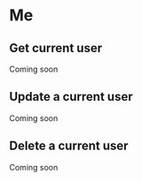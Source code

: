 # Me

## Get current user

<aside class="notice">
  Coming soon
</aside>

## Update a current user

<aside class="notice">
  Coming soon
</aside>

## Delete a current user

<aside class="notice">
  Coming soon
</aside>